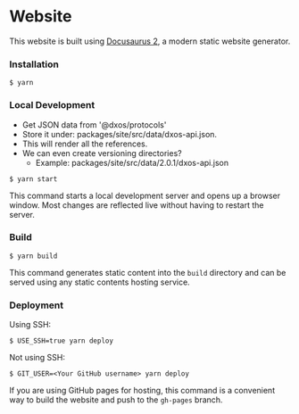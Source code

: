 # Website

This website is built using [Docusaurus 2](https://docusaurus.io/), a modern static website generator.

### Installation

```
$ yarn
```

### Local Development

- Get JSON data from '@dxos/protocols'
- Store it under: packages/site/src/data/dxos-api.json.
- This will render all the references.
- We can even create versioning directories?
  - Example: packages/site/src/data/2.0.1/dxos-api.json

```
$ yarn start
```

This command starts a local development server and opens up a browser window. Most changes are reflected live without having to restart the server.

### Build

```
$ yarn build
```

This command generates static content into the `build` directory and can be served using any static contents hosting service.

### Deployment

Using SSH:

```
$ USE_SSH=true yarn deploy
```

Not using SSH:

```
$ GIT_USER=<Your GitHub username> yarn deploy
```

If you are using GitHub pages for hosting, this command is a convenient way to build the website and push to the `gh-pages` branch.
